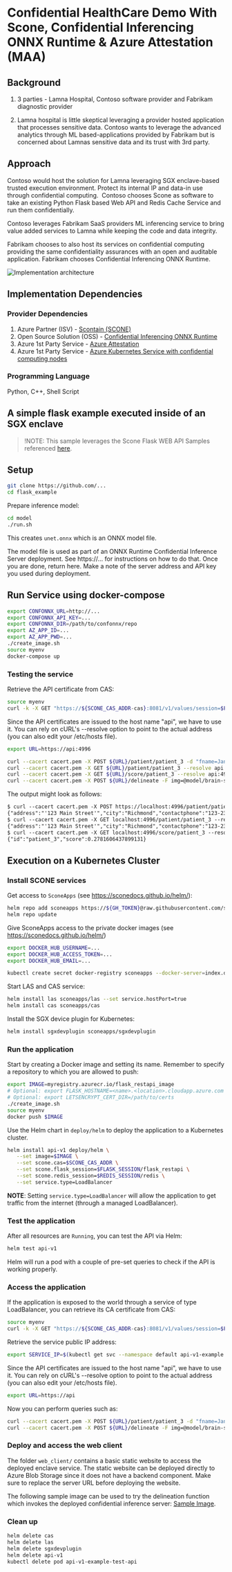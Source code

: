 # Confidential HealthCare Demo With Scone, Confidential Inferencing ONNX Runtime & Azure Attestation (MAA)

## Background

1. 3 parties - Lamna Hospital, Contoso software provider and Fabrikam diagnostic provider 

2. Lamna hospital is little skeptical leveraging a provider hosted application that processes sensitive data. Contoso wants to leverage the advanced analytics through ML based-applications provided by Fabrikam but is concerned about Lamnas sensitive data and its trust with 3rd party.

## Approach

Contoso would host the solution for Lamna leveraging SGX enclave-based trusted execution environment. Protect its internal IP and data-in use through confidential computing.  Contoso chooses Scone as software to take an existing Python Flask based Web API and Redis Cache Service and run them confidentially.

Contoso leverages Fabrikam SaaS providers ML inferencing service to bring value added services to Lamna while keeping the code and data integrity.

Fabrikam chooses to also host its services on confidential computing providing the same confidentiality assurances with an open and auditable application. Fabrikam chooses Confidential Inferencing ONNX Runtime.

![Implementation architecture](./healthcaredemo-architecture.jpg)

## Implementation Dependencies

### Provider Dependencies

1. Azure Partner (ISV) - [Scontain (SCONE)](https://sconedocs.github.io/)
2. Open Source Solution (OSS) - [Confidential Inferencing ONNX Runtime](aka.ms)
3. Azure 1st Party Service - [Azure Attestation](https://aka.ms/azureattestation)
4. Azure 1st Party Service  - [Azure Kubernetes Service with confidential computing nodes](aka.ms/acconakspreview) 

### Programming Language

Python, C++, Shell Script

## A simple flask example executed inside of an SGX enclave

>!NOTE: This sample leverages the Scone Flask WEB API Samples referenced [here](https://sconedocs.github.io/flask_demo/).

## Setup

```bash
git clone https://github.com/...
cd flask_example
```

Prepare inference model:
```sh
cd model
./run.sh
```
This creates `unet.onnx` which is an ONNX model file.

The model file is used as part of an ONNX Runtime Confidential Inference Server deployment.
See https://... for instructions on how to do that. Once you are done, return here.
Make a note of the server address and API key you used during deployment.

## Run Service using docker-compose

```bash
export CONFONNX_URL=http://...
export CONFONNX_API_KEY=...
export CONFONNX_DIR=/path/to/confonnx/repo
export AZ_APP_ID=...
export AZ_APP_PWD=...
./create_image.sh
source myenv
docker-compose up
```

### Testing the service

Retrieve the API certificate from CAS:

```bash
source myenv
curl -k -X GET "https://${SCONE_CAS_ADDR-cas}:8081/v1/values/session=$FLASK_SESSION" | jq -r .values.api_ca_cert.value > cacert.pem
```

Since the API certificates are issued to the host name "api", we have to use it. You can rely on cURL's --resolve option to point to the actual address (you can also edit your /etc/hosts file).

```bash
export URL=https://api:4996
```

```bash
curl --cacert cacert.pem -X POST ${URL}/patient/patient_3 -d "fname=Jane&lname=Doe&address='123 Main Street'&city=Richmond&state=Washington&ssn=123-223-2345&email=nr@aaa.com&dob=01/01/2010&contactphone=123-234-3456&drugallergies='Sulpha, Penicillin, Tree Nut'&preexistingconditions='diabetes, hypertension, asthma'&dateadmitted=01/05/2010&insurancedetails='Primera Blue Cross'" --resolve api:4996:127.0.0.1
curl --cacert cacert.pem -X GET ${URL}/patient/patient_3 --resolve api:4996:127.0.0.1
curl --cacert cacert.pem -X GET ${URL}/score/patient_3 --resolve api:4996:127.0.0.1
curl --cacert cacert.pem -X POST ${URL}/delineate -F img=@model/brain-segmentation-pytorch/assets/TCGA_CS_4944.png
```

The output might look as follows:

```txt
$ curl --cacert cacert.pem -X POST https://localhost:4996/patient/patient_3 -d "fname=Jane&lname=Doe&address='123 Main Street'&city=Richmond&state=Washington&ssn=123-223-2345&email=nr@aaa.com&dob=01/01/2010&contactphone=123-234-3456&drugallergies='Sulpha, Penicillin, Tree Nut'&preexistingconditions='diabetes, hypertension, asthma'&dateadmitted=01/05/2010&insurancedetails='Primera Blue Cross'" --resolve api:4996:127.0.0.1
{"address":"'123 Main Street'","city":"Richmond","contactphone":"123-234-3456","dateadmitted":"01/05/2010","dob":"01/01/2010","drugallergies":"'Sulpha, Penicillin, Tree Nut'","email":"nr@aaa.com","fname":"Jane","id":"patient_3","insurancedetails":"'Primera Blue Cross'","lname":"Doe","preexistingconditions":"'diabetes, hypertension, asthma'","score":0.1168424489618366,"ssn":"123-223-2345","state":"Washington"}
$ curl --cacert cacert.pem -X GET localhost:4996/patient/patient_3 --resolve api:4996:127.0.0.1
{"address":"'123 Main Street'","city":"Richmond","contactphone":"123-234-3456","dateadmitted":"01/05/2010","dob":"01/01/2010","drugallergies":"'Sulpha, Penicillin, Tree Nut'","email":"nr@aaa.com","fname":"Jane","id":"patient_3","insurancedetails":"'Primera Blue Cross'","lname":"Doe","preexistingconditions":"'diabetes, hypertension, asthma'","score":0.1168424489618366,"ssn":"123-223-2345","state":"Washington"}
$ curl --cacert cacert.pem -X GET localhost:4996/score/patient_3 --resolve api:4996:127.0.0.1
{"id":"patient_3","score":0.2781606437899131}
```

## Execution on a Kubernetes Cluster

### Install SCONE services

Get access to `SconeApps` (see <https://sconedocs.github.io/helm/>):

```bash
helm repo add sconeapps https://${GH_TOKEN}@raw.githubusercontent.com/scontain/sconeapps/master/
helm repo update
```

Give SconeApps access to the private docker images (see <https://sconedocs.github.io/helm/>)

```bash
export DOCKER_HUB_USERNAME=...
export DOCKER_HUB_ACCESS_TOKEN=...
export DOCKER_HUB_EMAIL=...

kubectl create secret docker-registry sconeapps --docker-server=index.docker.io/v1/ --docker-username=$DOCKER_HUB_USERNAME --docker-password=$DOCKER_HUB_ACCESS_TOKEN --docker-email=$DOCKER_HUB_EMAIL
```

Start LAS and CAS service:

```bash
helm install las sconeapps/las --set service.hostPort=true
helm install cas sconeapps/cas
```

Install the SGX device plugin for Kubernetes:

```bash
helm install sgxdevplugin sconeapps/sgxdevplugin
```

### Run the application

Start by creating a Docker image and setting its name. Remember to specify a repository to which you are allowed to push:

```bash
export IMAGE=myregistry.azurecr.io/flask_restapi_image
# Optional: export FLASK_HOSTNAME=<name>.<location>.cloudapp.azure.com
# Optional: export LETSENCRYPT_CERT_DIR=/path/to/certs
./create_image.sh
source myenv
docker push $IMAGE
```

Use the Helm chart in `deploy/helm` to deploy the application to a Kubernetes cluster.

```bash
helm install api-v1 deploy/helm \
   --set image=$IMAGE \
   --set scone.cas=$SCONE_CAS_ADDR \
   --set scone.flask_session=$FLASK_SESSION/flask_restapi \
   --set scone.redis_session=$REDIS_SESSION/redis \
   --set service.type=LoadBalancer
```

**NOTE**: Setting `service.type=LoadBalancer` will allow the application to get traffic from the internet (through a managed LoadBalancer).

### Test the application

After all resources are `Running`, you can test the API via Helm:

```bash
helm test api-v1
```

Helm will run a pod with a couple of pre-set queries to check if the API is working properly.

### Access the application

If the application is exposed to the world through a service of type LoadBalancer, you can retrieve its CA certificate from CAS:

```bash
source myenv
curl -k -X GET "https://${SCONE_CAS_ADDR-cas}:8081/v1/values/session=$FLASK_SESSION" | jq -r .values.api_ca_cert.value > cacert.pem
```

Retrieve the service public IP address:

```bash
export SERVICE_IP=$(kubectl get svc --namespace default api-v1-example --template "{{ range (index .status.loadBalancer.ingress 0) }}{{.}}{{ end }}")
```

Since the API certificates are issued to the host name "api", we have to use it. You can rely on cURL's --resolve option to point to the actual address (you can also edit your /etc/hosts file).

```bash
export URL=https://api
```

Now you can perform queries such as:

```bash
curl --cacert cacert.pem -X POST ${URL}/patient/patient_3 -d "fname=Jane&lname=Doe&address='123 Main Street'&city=Richmond&state=Washington&ssn=123-223-2345&email=nr@aaa.com&dob=01/01/2010&contactphone=123-234-3456&drugallergies='Sulpha, Penicillin, Tree Nut'&preexistingconditions='diabetes, hypertension, asthma'&dateadmitted=01/05/2010&insurancedetails='Primera Blue Cross'" --resolve api:443:${SERVICE_IP}
curl --cacert cacert.pem -X POST ${URL}/delineate -F img=@model/brain-segmentation-pytorch/assets/TCGA_CS_4944.png --resolve api:443:${SERVICE_IP}
```

### Deploy and access the web client

The folder `web_client/` contains a basic static website to access the deployed enclave service.
The static website can be deployed directly to Azure Blob Storage since it does not have a backend component.
Make sure to replace the server URL before deploying the website.

The following sample image can be used to try the delineation function which invokes the deployed confidential inference server: [Sample Image](https://github.com/mateuszbuda/brain-segmentation-pytorch/blob/master/assets/TCGA_CS_4944.png).

### Clean up

```bash
helm delete cas
helm delete las
helm delete sgxdevplugin
helm delete api-v1
kubectl delete pod api-v1-example-test-api
```

